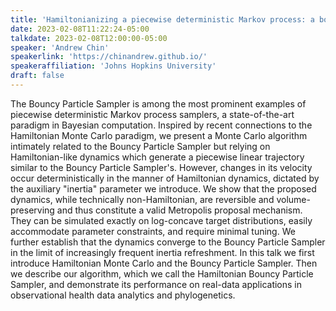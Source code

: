 ```yaml
---
title: 'Hamiltonianizing a piecewise deterministic Markov process: a bouncy particle sampler with "inertia"'
date: 2023-02-08T11:22:24-05:00
talkdate: 2023-02-08T12:00:00-05:00
speaker: 'Andrew Chin'
speakerlink: 'https://chinandrew.github.io/'
speakeraffiliation: 'Johns Hopkins University'
draft: false
---
```


The Bouncy Particle Sampler is among the most prominent examples of piecewise deterministic Markov process samplers, a state-of-the-art paradigm in Bayesian computation. Inspired by recent connections to the Hamiltonian Monte Carlo paradigm, we present a Monte Carlo algorithm intimately related to the Bouncy Particle Sampler but relying on Hamiltonian-like dynamics which generate a piecewise linear trajectory similar to the Bouncy Particle Sampler's. However, changes in its velocity occur deterministically in the manner of Hamiltonian dynamics, dictated by the auxiliary "inertia" parameter we introduce. We show that the proposed dynamics, while technically non-Hamiltonian, are reversible and volume-preserving and thus constitute a valid Metropolis proposal mechanism. They can be simulated exactly on log-concave target distributions, easily accommodate parameter constraints, and require minimal tuning. We further establish that the dynamics converge to the Bouncy Particle Sampler in the limit of increasingly frequent inertia refreshment. In this talk we first introduce Hamiltonian Monte Carlo and the Bouncy Particle Sampler. Then we describe our algorithm, which we call the Hamiltonian Bouncy Particle Sampler, and demonstrate its performance on real-data applications in observational health data analytics and phylogenetics.
